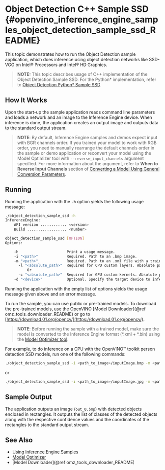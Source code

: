 # Object Detection C++ Sample SSD {#openvino_inference_engine_samples_object_detection_sample_ssd_README}

This topic demonstrates how to run the Object Detection sample application, which does inference using object detection
networks like SSD-VGG on Intel® Processors and Intel® HD Graphics.

> **NOTE:** This topic describes usage of C++ implementation of the Object Detection Sample SSD. For the Python* implementation, refer to [Object Detection Python* Sample SSD](../../ie_bridges/python/sample/object_detection_sample_ssd/README.md).

## How It Works

Upon the start-up the sample application reads command line parameters and loads a network and an image to the Inference
Engine device. When inference is done, the application creates an
output image and outputs data to the standard output stream.

> **NOTE**: By default, Inference Engine samples and demos expect input with BGR channels order. If you trained your model to work with RGB order, you need to manually rearrange the default channels order in the sample or demo application or reconvert your model using the Model Optimizer tool with `--reverse_input_channels` argument specified. For more information about the argument, refer to **When to Reverse Input Channels** section of [Converting a Model Using General Conversion Parameters](../../../docs/MO_DG/prepare_model/convert_model/Converting_Model_General.md).

## Running

Running the application with the <code>-h</code> option yields the following usage message:
```sh
./object_detection_sample_ssd -h
InferenceEngine:
    API version ............ <version>
    Build .................. <number>

object_detection_sample_ssd [OPTION]
Options:

    -h                      Print a usage message.
    -i "<path>"             Required. Path to an .bmp image.
    -m "<path>"             Required. Path to an .xml file with a trained model.
      -l "<absolute_path>"  Required for CPU custom layers. Absolute path to a shared library with the kernels implementations.
          Or
      -c "<absolute_path>"  Required for GPU custom kernels. Absolute path to the .xml file with the kernels descriptions.
    -d "<device>"           Optional. Specify the target device to infer on (the list of available devices is shown below). Default value is CPU. Use "-d HETERO:<comma-separated_devices_list>" format to specify HETERO plugin. Sample will look for a suitable plugin for device specified
```

Running the application with the empty list of options yields the usage message given above and an error message.

To run the sample, you can use public or pre-trained models. To download the pre-trained models, use the OpenVINO [Model Downloader](@ref omz_tools_downloader_README) or go to [https://download.01.org/opencv/](https://download.01.org/opencv/).

> **NOTE**: Before running the sample with a trained model, make sure the model is converted to the Inference Engine format (\*.xml + \*.bin) using the [Model Optimizer tool](../../../docs/MO_DG/Deep_Learning_Model_Optimizer_DevGuide.md).

For example, to do inference on a CPU with the OpenVINO&trade; toolkit person detection SSD models, run one of the following commands:

```sh
./object_detection_sample_ssd -i <path_to_image>/inputImage.bmp -m <path_to_model>person-detection-retail-0013.xml -d CPU
```
or
```sh
./object_detection_sample_ssd -i <path_to_image>/inputImage.jpg -m <path_to_model>person-detection-retail-0002.xml -d CPU
```

## Sample Output

The application outputs an image (`out_0.bmp`) with detected objects enclosed in rectangles. It outputs the list of classes
of the detected objects along with the respective confidence values and the coordinates of the
rectangles to the standard output stream.


## See Also
* [Using Inference Engine Samples](../../../docs/IE_DG/Samples_Overview.md)
* [Model Optimizer](../../../docs/MO_DG/Deep_Learning_Model_Optimizer_DevGuide.md)
* [Model Downloader](@ref omz_tools_downloader_README)
